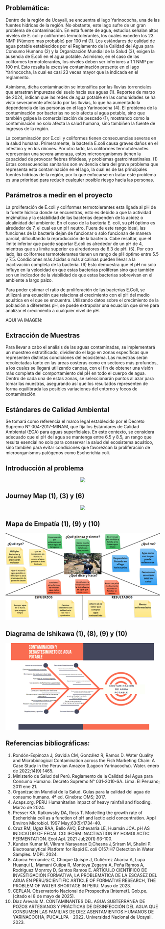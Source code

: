 ## Problemática:
Dentro de la región de Ucayali, se encuentra el lago Yarinococha, una de las fuentes hidrícas de la región. No obstante, este lago sufre de un gran problema de contaminación. En esta fuente de agua, estudios señalan altos niveles de E. coli y coliformes termotolerantes, los cuales exceden los 23 NMP (Número mas probable) por 100 ml (1). Los estándares de calidad de agua potable establecidos por el Reglamento de la Calidad del Agua para Consumo Humano (2) y la Organización Mundial de la Salud (3), exigen la ausencia de E.coli en el agua potable. Asimismo, en el caso de las coliformes termotolerantes, los niveles deben ser inferiores a 1.1 NMP por 100 ml. Esto resalta la excesiva contaminación presente en el lago Yarinococha, la cual es casi 23 veces mayor que la indicada en el reglamento.

Asimismo, dicha contaminación se intensifica por las lluvias torrenciales que arrastran impurezas del suelo hacia sus aguas (1).  Reportes de marzo de 2024, indican que las redes de agua potable en las comunidades se ha visto severamente afectado por las lluvias, lo que ha aumentado la dependencia de las personas en el lago Yarinococha (4). El problema de la contaminación por bacterias no solo afecta al agua potable, sino que también golpea la comercialización de pescado (1), mostrando como la contaminación no solo afecta la salud humana, sino tambiñen la fuente de ingresos de la región.

La contaminación por E.coli y coliformes tienen consecuencias severas en la salud humana. Primeramente, la bacteria E.coli causa graves daños en el intestino y en los riñones. Por otro lado, las coliformes termotolerantes representan una severa amenaza, estos microorganismos tienen la capacidad de provocar fiebres tifoideas, y problemas gastrointestinales. (1) Estas consecuencias sanitarias son evidencia clara del grave problema que representa esta contaminación en el lago, la cual es de las principales fuentes hidrícas de la región, por lo que enfocarse en tratar este problema es una prioridad para reducir cualquier posible riesgo hacia las personas. 


## Parámetros a medir en el proyecto
La proliferación de E.coli y coliformes termotolerantes esta ligada al pH de la fuente hidríca donde se encuentras, esto es debido a que la actividad enzimática y la estabilidad de las bacterias dependen de la acidez o alcalinidad del ambiente. En el caso de la bacteria E. coli, su pH òptimo es alrededor de 7, el cual es un pH neutro. Fuera de este rango ideal, las funciones de la bacteria dejan de funcionar o solo funcionan de manera parcial, dificultando la reproducción de la bacteria. Cabe resaltar, que el límite inferior que puede soportar E.coli es alrededor de un pH de 4, mientras que su límite superior es alrededores de 8.3 de pH. (5). Por otro lado, las coliformes termotolerantes tienen un rango de pH óptimo entre 5.5 y 7.5. Condiciones más ácidas o más alcalinas pueden llevar a la inactivación completa de la bacteria. (6) Esto demuestra que el pH no solo influye en la velocidad en que estas bacterias proliferan sino que también son un indicador de la viabilidad de que estas bacterias sobrevivan en el ambiente a largo palzo. 

Para poder estimar el ratio de proliferación de las bacterias E.Coli, se utilizará una ecuación que relaciona el crecimiento con el pH del medio acuática en el que se encuentra. Utilizando datos sobre el crecimiento de la población a diferentes pH, se puede extrapolar una ecuación que sirve para analizar el crecimiento a cualquier nivel de pH. 

AQUI VA IMAGEN:



## Extracción de Muestras
Para llevar a cabo el análisis de las aguas contaminadas, se implementará un muestreo estratificado, dividiendo el lago en zonas específicas que representen distintas condiciones del ecosistema. Las muestras serán recolectadas tanto en las áreas costeras como en sectores más profundos, a los cuales se llegará utilizando canoas, con el fin de obtener una visión más completa del comportamiento del pH en todo el cuerpo de agua. Dentro de cada una de estas zonas, se seleccionarán puntos al azar para tomar las muestras, asegurando así que los resultados representen de forma equilibrada las posibles variaciones del entorno y focos de contaminación.

## Estándares de Calidad Ambiental
Se tomará como referencia el marco legal establecido por el Decreto Supremo N° 004-2017-MINAM, que fija los Estándares de Calidad Ambiental (ECA) para aguas superficiales. En este contexto, se considera adecuado que el pH del agua se mantenga entre 6.5 y 8.5, un rango que resulta esencial no solo para conservar la salud del ecosistema acuático, sino también para evitar condiciones que favorezcan la proliferación de microorganismos patógenos como Escherichia coli.

## Introducción al problema
<p align= "center">
  <img src="https://github.com/aquinoestoyxd/FD-Grupo2/blob/main/Im%C3%A1genes/Mapa%201.PNG"/>
</p>

## Journey Map (1), (3) y (6)
<p align= "center">
  <img src="https://github.com/aquinoestoyxd/FD-Grupo2/blob/main/Im%C3%A1genes/Journey%20Map.PNG"/>
</p>

## Mapa de Empatía (1), (9) y (10)
<p align= "center">
  <img src="https://github.com/aquinoestoyxd/FD-Grupo2/blob/main/Im%C3%A1genes/Mapa%20de%20Empat%C3%ADa.PNG"/>
</p>

## Diagrama de Ishikawa (1), (8), (9) y (10)
<p align= "center">
  <img src="https://github.com/aquinoestoyxd/FD-Grupo2/blob/main/Im%C3%A1genes/Ishikawa.PNG"/>
</p>

## Referencias bibliográficas:
1. Rondón-Espinoza J, Gavidia CM, González R, Ramos D. Water Quality and Microbiological Contamination across the Fish Marketing Chain: A Case Study in the Peruvian Amazon (Lagoon Yarinacocha). Water. enero de 2022;14(9):1465.
2. Ministerio de Salud del Perú. Reglamento de la Calidad del Agua para Consumo Humano. Decreto Supremo N° 031-2010-SA. Lima: El Peruano; 2011 ene 21.
3. Organización Mundial de la Salud. Guías para la calidad del agua de consumo humano. 4ª ed. Ginebra: OMS; 2017.
4. Acaps.org. PERU Humanitarian impact of heavy rainfall and flooding. Marzo de 2024.
5. Presser KA, Ratkowsky DA, Ross T. Modelling the growth rate of Escherichia coli as a function of pH and lactic acid concentration. Appl Environ Microbiol. 1997 May;63(5):1734-40.
6. Cruz RM, Ugaz RAA, Bello AVO, Echevarría LE, Huamán JCA. pH AS INDICATOR OF FECAL COLIFORM INACTIVATION BY HOMOLACTIC FERMENTATION. Ecol Apl. 2021 Jul;20(1):93-100.
7. Kundan Kumar M, Vikram Narayanan D,Chesna J,Sriram M, Shalini P. Electroanalytical Platform for Rapid E. coli O157:H7 Detection in Water Samples. MDPI. 2024.
8. Abarca Fernández C, Choque Quispe J, Gutiérrez Abarca A, Lupa Huanqui L, Mamani Cutipa R, Montoya Zegarra A, Peña Ramos A, Rodriguez Monrroy D, Santos Ramos E. ARTÍCULO CIENTÍFICO DE INVESTIGACIÓN FORMATIVA, LA PROBLEMÁTICA DE LA ESCASEZ DEL AGUA EN PERÚ/SCIENTIFIC ARTICLE OF FORMATIVE RESEARCH, THE PROBLEM OF WATER SHORTAGE IN PERU. Mayo de 2023.
9. CEPLAN. Observatorio Nacional de Prospectiva [Internet]. Gob.pe. [citado el 8 de mayo de 2025].
10. Díaz Arevalo M. CONTAMINANTES DEL AGUA SUBTERRÁNEA DE POZOS ARTESIANOS Y PRÁCTICAS DE DESINFECCIÓN DEL AGUA QUE CONSUMEN LAS FAMILIAS DE DIEZ ASENTAMIENTOS HUMANOS DE YARINACOCHA, PUCALLPA - 2022. Universidad Nacional de Ucayali. 2023.

